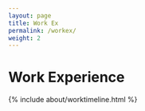 ```yaml
---
layout: page
title: Work Ex
permalink: /workex/
weight: 2
---
```


# **Work Experience**
<div class="row">
{% include about/worktimeline.html %}
</div>
